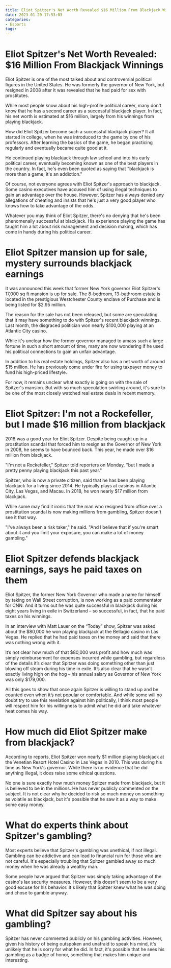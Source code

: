 ```yaml
---
title: Eliot Spitzer's Net Worth Revealed $16 Million From Blackjack Winnings
date: 2023-01-20 17:53:03
categories:
- Esports
tags:
---
```



#  Eliot Spitzer's Net Worth Revealed: $16 Million From Blackjack Winnings

Eliot Spitzer is one of the most talked about and controversial political figures in the United States. He was formerly the governor of New York, but resigned in 2008 after it was revealed that he had paid for sex with prostitutes.

While most people know about his high-profile political career, many don't know that he has a second career as a successful blackjack player. In fact, his net worth is estimated at $16 million, largely from his winnings from playing blackjack.

How did Eliot Spitzer become such a successful blackjack player? It all started in college, when he was introduced to the game by one of his professors. After learning the basics of the game, he began practicing regularly and eventually became quite good at it.

He continued playing blackjack through law school and into his early political career, eventually becoming known as one of the best players in the country. In fact, he's even been quoted as saying that "blackjack is more than a game; it's an addiction."

Of course, not everyone agrees with Eliot Spitzer's approach to blackjack. Some casino executives have accused him of using illegal techniques to gain an advantage over the house. However, Spitzer has always denied any allegations of cheating and insists that he's just a very good player who knows how to take advantage of the odds.

Whatever you may think of Eliot Spitzer, there's no denying that he's been phenomenally successful at blackjack. His experience playing the game has taught him a lot about risk management and decision making, which has come in handy during his political career.

#  Eliot Spitzer mansion up for sale, mystery surrounds blackjack earnings

It was announced this week that former New York governor Eliot Spitzer's 17,000 sq ft mansion is up for sale. The 8-bedroom, 13-bathroom estate is located in the prestigious Westchester County enclave of Purchase and is being listed for $2.95 million.

The reason for the sale has not been released, but some are speculating that it may have something to do with Spitzer's recent blackjack winnings. Last month, the disgraced politician won nearly $100,000 playing at an Atlantic City casino.

While it's unclear how the former governor managed to amass such a large fortune in such a short amount of time, many are now wondering if he used his political connections to gain an unfair advantage.

In addition to his real estate holdings, Spitzer also has a net worth of around $15 million. He has previously come under fire for using taxpayer money to fund his high-priced lifestyle.

For now, it remains unclear what exactly is going on with the sale of Spitzer's mansion. But with so much speculation swirling around, it's sure to be one of the most closely watched real estate deals in recent memory.

#  Eliot Spitzer: I'm not a Rockefeller, but I made $16 million from blackjack

2018 was a good year for Eliot Spitzer. Despite being caught up in a prostitution scandal that forced him to resign as the Governor of New York in 2008, he seems to have bounced back. This year, he made over $16 million from blackjack.

"I'm not a Rockefeller," Spitzer told reporters on Monday, "but I made a pretty penny playing blackjack this past year."

Spitzer, who is now a private citizen, said that he has been playing blackjack for a living since 2014. He typically plays at casinos in Atlantic City, Las Vegas, and Macau. In 2018, he won nearly $17 million from blackjack.

While some may find it ironic that the man who resigned from office over a prostitution scandal is now making millions from gambling, Spitzer doesn't see it that way.

"I've always been a risk taker," he said. "And I believe that if you're smart about it and you limit your exposure, you can make a lot of money gambling."

#  Eliot Spitzer defends blackjack earnings, says he paid taxes on them

Eliot Spitzer, the former New York Governor who made a name for himself by taking on Wall Street corruption, is now working as a paid commentator for CNN. And it turns out he was quite successful in blackjack during his eight years living in exile in Switzerland – so successful, in fact, that he paid taxes on his winnings.

In an interview with Matt Lauer on the “Today” show, Spitzer was asked about the $80,000 he won playing blackjack at the Bellagio casino in Las Vegas. He replied that he had paid taxes on the money and said that there was nothing wrong with it.

It’s not clear how much of that $80,000 was profit and how much was simply reimbursement for expenses incurred while gambling, but regardless of the details it’s clear that Spitzer was doing something other than just blowing off steam during his time in exile. It’s also clear that he wasn’t exactly living high on the hog – his annual salary as Governor of New York was only $179,000.

All this goes to show that once again Spitzer is willing to stand up and be counted even when it’s not popular or comfortable. And while some will no doubt try to use this revelation against him politically, I think most people will respect him for his willingness to admit what he did and take whatever heat comes his way.

#  How much did Eliot Spitzer make from blackjack?

According to reports, Eliot Spitzer won nearly $1 million playing blackjack at the Venetian Resort Hotel Casino in Las Vegas in 2010. This was during his time as New York's governor. While there is no evidence that he did anything illegal, it does raise some ethical questions.

No one is sure exactly how much money Spitzer made from blackjack, but it is believed to be in the millions. He has never publicly commented on the subject. It is not clear why he decided to risk so much money on something as volatile as blackjack, but it's possible that he saw it as a way to make some easy money.

# What do experts think about Spitzer's gambling?

Most experts believe that Spitzer's gambling was unethical, if not illegal. Gambling can be addictive and can lead to financial ruin for those who are not careful. It's especially troubling that Spitzer gambled away so much money when he was already a wealthy man.

Some people have argued that Spitzer was simply taking advantage of the casino's lax security measures. However, this doesn't seem to be a very good excuse for his behavior. It's likely that Spitzer knew what he was doing and chose to gamble anyway.

# What did Spitzer say about his gambling?

Spitzer has never commented publicly on his gambling activities. However, given his history of being outspoken and unafraid to speak his mind, it's unlikely that he is sorry for what he did. In fact, it's possible that he sees his gambling as a badge of honor, something that makes him unique and interesting.